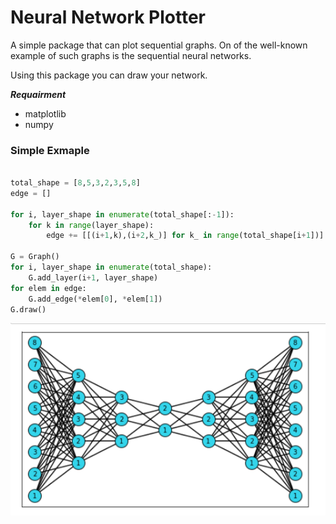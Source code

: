 # Neural Network Plotter


A simple package that can plot sequential graphs. On of the well-known example of such graphs is the sequential neural networks.

Using this package you can draw your network.


***Requairment***

 - matplotlib
 - numpy


### Simple Exmaple

```python

total_shape = [8,5,3,2,3,5,8]
edge = []

for i, layer_shape in enumerate(total_shape[:-1]):
    for k in range(layer_shape):
        edge += [[(i+1,k),(i+2,k_)] for k_ in range(total_shape[i+1])]

G = Graph()
for i, layer_shape in enumerate(total_shape):
    G.add_layer(i+1, layer_shape)
for elem in edge:
    G.add_edge(*elem[0], *elem[1])
G.draw()

```

![neural network](https://github.com/alifele/Python/blob/master/MyPackages/Neural%20Network%20Plotter/neuralnetwork.png  "Neural Network")



